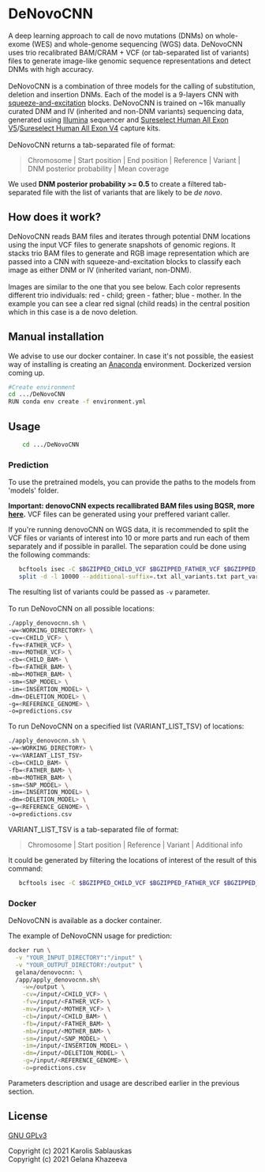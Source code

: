# DeNovoCNN

A deep learning approach to call de novo mutations (DNMs) on whole-exome (WES) and whole-genome sequencing (WGS) data. DeNovoCNN uses trio recalibrated BAM/CRAM + VCF (or tab-separated list of variants) files to generate image-like genomic sequence representations and detect DNMs with high accuracy. <br>
<br>
DeNovoCNN is a combination of three models for the calling of substitution, deletion and insertion DNMs. Each of the model is a 9-layers CNN with [squeeze-and-excitation](https://arxiv.org/pdf/1709.01507.pdf) blocks. DeNovoCNN is trained on ~16k manually curated DNM and IV (inherited and non-DNM variants) sequencing data, generated using [Illumina](https://www.illumina.com/) sequencer and [Sureselect Human
All Exon V5](https://www.agilent.com/cs/library/datasheets/public/AllExondatasheet-5990-9857EN.pdf)/[Sureselect Human
All Exon V4](https://www.agilent.com/cs/library/flyers/Public/5990-9857en_lo.pdf) capture kits.  <br>
<br>
DeNovoCNN returns a tab-separated file of format:
> Chromosome | Start position | End position | Reference | Variant | DNM posterior probability | Mean coverage 

We used **DNM posterior probability >= 0.5** to create a filtered tab-separated file with the list of variants that are likely to be *de novo*.

## How does it work?

DeNovoCNN reads BAM files and iterates through potential DNM locations using the input VCF files to generate snapshots of genomic regions. It stacks trio BAM files to generate and RGB image representation which are passed into a CNN with squeeze-and-excitation blocks to classify each image as either DNM or IV (inherited variant, non-DNM).<br>
<br>
Images are similar to the one that you see below. Each color represents different trio individuals: red - child; green - father; blue - mother. In the example you can see a clear red signal (child reads) in the central position which in this case is a de novo deletion.<br>

## Manual installation
We advise to use our docker container. In case it's not possible, the easiest way of installing is creating an [Anaconda](https://www.anaconda.com/) environment. Dockerized version coming up.

```bash
#Create environment 
cd .../DeNovoCNN
RUN conda env create -f environment.yml
```

## Usage

```bash
    cd .../DeNovoCNN
```

### Prediction
To use the pretrained models, you can provide the paths to the models from 'models' folder. 

<b>Important: denovoCNN expects recallibrated BAM files using BQSR, more [here](https://gatk.broadinstitute.org/hc/en-us/articles/360035890531-Base-Quality-Score-Recalibration-BQSR-).</b> VCF files can be generated using your preffered variant caller.<br>

If you're running denovoCNN on WGS data, it is recommended to split the VCF files or variants of interest into 10 or more parts and run each of them separately and if possible in parallel. The separation could be done using the following commands:
```bash
   bcftools isec -C $BGZIPPED_CHILD_VCF $BGZIPPED_FATHER_VCF $BGZIPPED_MOTHER_VCF > all_variants.txt
   split -d -l 10000 --additional-suffix=.txt all_variants.txt part_variants

```
The resulting list of variants could be passed as `-v` parameter. <br>
<br>
To run DeNovoCNN on all possible locations: 
```bash
./apply_denovocnn.sh \
-w=<WORKING_DIRECTORY> \
-cv=<CHILD_VCF> \
-fv=<FATHER_VCF> \
-mv=<MOTHER_VCF> \
-cb=<CHILD_BAM> \
-fb=<FATHER_BAM> \
-mb=<MOTHER_BAM> \
-sm=<SNP_MODEL> \
-im=<INSERTION_MODEL> \
-dm=<DELETION_MODEL> \
-g=<REFERENCE_GENOME> \
-o=predictions.csv
```

To run DeNovoCNN on a specified list (VARIANT_LIST_TSV) of locations:

```bash
./apply_denovocnn.sh \
-w=<WORKING_DIRECTORY> \
-v=<VARIANT_LIST_TSV>
-cb=<CHILD_BAM> \
-fb=<FATHER_BAM> \
-mb=<MOTHER_BAM> \
-sm=<SNP_MODEL> \
-im=<INSERTION_MODEL> \
-dm=<DELETION_MODEL> \
-g=<REFERENCE_GENOME> \
-o=predictions.csv
```
VARIANT_LIST_TSV is a tab-separated file of format:
> Chromosome | Start position | Reference | Variant | Additional info

It could be generated by filtering the locations of interest of the result of this command:

```bash
   bcftools isec -C $BGZIPPED_CHILD_VCF $BGZIPPED_FATHER_VCF $BGZIPPED_MOTHER_VCF > all_variants_list.txt
```

### Docker

DeNovoCNN is available as a docker container. 

The example of DeNovoCNN usage for prediction:
```bash
docker run \
  -v "YOUR_INPUT_DIRECTORY":"/input" \
  -v "YOUR_OUTPUT_DIRECTORY:/output" \
  gelana/denovocnn: \
  /app/apply_denovocnn.sh\
    -w=/output \
    -cv=/input/<CHILD_VCF> \
    -fv=/input/<FATHER_VCF> \
    -mv=/input/<MOTHER_VCF> \
    -cb=/input/<CHILD_BAM> \
    -fb=/input/<FATHER_BAM> \
    -mb=/input/<MOTHER_BAM> \
    -sm=/input/<SNP_MODEL> \
    -im=/input/<INSERTION_MODEL> \
    -dm=/input/<DELETION_MODEL> \
    -g=/input/<REFERENCE_GENOME> \
    -o=predictions.csv
```
Parameters description and usage are described earlier in the previous section. 
## License
[GNU GPLv3](https://choosealicense.com/licenses/gpl-3.0/)

Copyright (c) 2021 Karolis Sablauskas <br>
Copyright (c) 2021 Gelana Khazeeva
